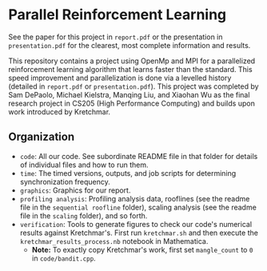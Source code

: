 # Parallel Reinforcement Learning

See the paper for this project in `report.pdf` or the presentation in `presentation.pdf` for the clearest, most complete information and results.

This repository contains a project using OpenMp and MPI for a parallelized reinforcement learning algorithm that learns faster than the standard. This speed improvement and parallelization is done via a levelled history (detailed in `report.pdf` or `presentation.pdf`). This project was completed by Sam DePaolo, Michael Kielstra, Manqing Liu, and Xiaohan Wu as the final research project in CS205 (High Performance Computing) and builds upon work introduced by Kretchmar.

## Organization

* `code`: All our code.  See subordinate README file in that folder for details of individual files and how to run them.
* `time`: The timed versions, outputs, and job scripts for determining synchronization frequency.
* `graphics`: Graphics for our report.
* `profiling analysis`: Profiling analysis data, rooflines (see the readme file in the `sequential roofline` folder), scaling analysis (see the readme file in the `scaling` folder), and so forth.
* `verification`: Tools to generate figures to check our code's numerical results against Kretchmar's.  First run `kretchmar.sh` and then execute the `kretchmar_results_process.nb` notebook in Mathematica.
    * **Note:** To exactly copy Kretchmar's work, first set `mangle_count` to `0` in `code/bandit.cpp`.
